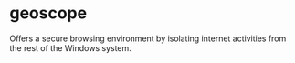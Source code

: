 # geoscope
Offers a secure browsing environment by isolating internet activities from the rest of the Windows system.
